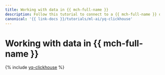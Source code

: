 ```yaml
---
title: Working with data in {{ mch-full-name }}
description: Follow this tutorial to connect to a {{ mch-full-name }} database and query it from a {{ jlab }}Lab notebook with the help of {{ yq-full-name }}.
canonical: '{{ link-docs }}/tutorials/ml-ai/yq-clickhouse'
---
```


# Working with data in {{ mch-full-name }}

{% include [yq-clickhouse](../../_tutorials/ml-ai/yq-clickhouse.md) %}